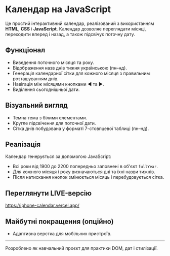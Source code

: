 # Календар на JavaScript

Це простий інтерактивний календар, реалізований з використанням **HTML**, **CSS** і **JavaScript**. Календар дозволяє переглядати місяці, переходити вперед і назад, а також підсвічує поточну дату.

## Функціонал

- Виведення поточного місяця та року.
- Відображення назв днів тижня українською (пн–нд).
- Генерація календарної сітки для кожного місяця з правильним розташуванням днів.
- Навігація між місяцями кнопками ◄ та ►.
- Виділення сьогоднішньої дати.

## Візуальний вигляд

- Темна тема з білими елементами.
- Кругле підсвічення для поточної дати.
- Сітка днів побудована у форматі 7-стовпцевої таблиці (пн–нд).

## Реалізація

Календар генерується за допомогою JavaScript:
- Всі роки від 1900 до 2200 попередньо заповнені в об'єкт `fullYear`.
- Для кожного місяця і року визначаються дні та їхні назви тижнів.
- Після натискання кнопок змінюється місяць і перебудовується сітка.

## Переглянути LIVE-версію
https://iphone-calendar.vercel.app/

## Майбутні покращення (опційно)

- Адаптивна верстка для мобільних пристроїв.

---

Розроблено як навчальний проєкт для практики DOM, дат і стилізації.
